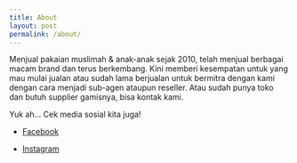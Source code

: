 ```yaml
---
title: About
layout: post
permalink: /about/
---
```


Menjual pakaian muslimah & anak-anak sejak 2010, telah menjual berbagai macam brand dan terus berkembang. Kini memberi kesempatan untuk yang mau mulai jualan atau sudah lama berjualan untuk bermitra dengan kami dengan cara menjadi sub-agen ataupun reseller. Atau sudah punya toko dan butuh supplier gamisnya, bisa kontak kami.

Yuk ah... Cek media sosial kita juga!

- [Facebook](www.facebook.com/samurohbandung/)

- [Instagram](https://www.instagram.com/samuroh_bandung/)
